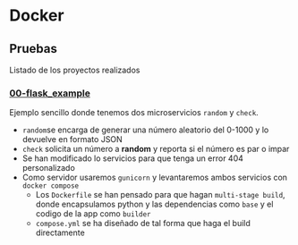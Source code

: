 # Docker

## Pruebas
Listado de los proyectos realizados

### [00-flask_example](./content/00-flask_example/)
Ejemplo sencillo donde tenemos dos microservicios `random` y `check`.
- `random`se encarga de generar una número aleatorio del 0-1000 y lo devuelve en formato JSON
- `check` solicita un número a **random** y reporta si el número es par o impar
- Se han modificado lo servicios para que tenga un error 404 personalizado
- Como servidor usaremos `gunicorn` y levantaremos ambos servicios con `docker compose`
    - Los `Dockerfile` se han pensado para que hagan `multi-stage build`, donde encapsulamos python y las dependencias como `base` y el codigo de la app como `builder`
    - `compose.yml` se ha diseñado de tal forma que haga el build directamente